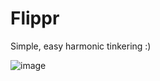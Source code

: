 # Flippr

Simple, easy harmonic tinkering :)

![image](https://user-images.githubusercontent.com/56745633/138576450-3d66c9f0-6790-4bfc-a0eb-bf8e515cc02b.png)
